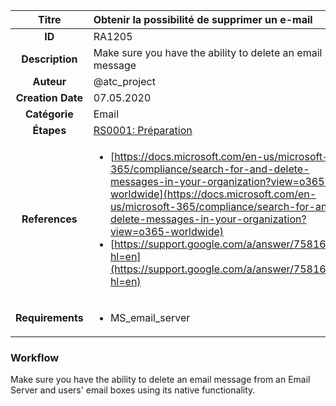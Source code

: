 | Titre                       | Obtenir la possibilité de supprimer un e-mail         |
|:---------------------------:|:--------------------|
| **ID**                      | RA1205            |
| **Description**             | Make sure you have the ability to delete an email message   |
| **Auteur**                  | @atc_project        |
| **Creation Date**           | 07.05.2020 |
| **Catégorie**                | Email      |
| **Étapes**                   |[RS0001: Préparation](../Response_Stages/RS0001.md)| 
| **References** |<ul><li>[https://docs.microsoft.com/en-us/microsoft-365/compliance/search-for-and-delete-messages-in-your-organization?view=o365-worldwide](https://docs.microsoft.com/en-us/microsoft-365/compliance/search-for-and-delete-messages-in-your-organization?view=o365-worldwide)</li><li>[https://support.google.com/a/answer/7581662?hl=en](https://support.google.com/a/answer/7581662?hl=en)</li></ul>|
| **Requirements** |<ul><li>MS_email_server</li></ul>|

### Workflow

Make sure you have the ability to delete an email message from an Email Server and users' email boxes using its native functionality.
